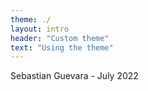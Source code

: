 ```yaml
---
theme: ./
layout: intro
header: "Custom theme"
text: "Using the theme"
---
```


<p class="text-sm"> Sebastian Guevara - July 2022</p>